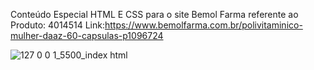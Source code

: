Conteúdo Especial HTML E CSS para o site Bemol Farma referente ao Produto: 4014514
Link:https://www.bemolfarma.com.br/polivitaminico-mulher-daaz-60-capsulas-p1096724

![127 0 0 1_5500_index html](https://github.com/fabricio-hunt/DaazConteudoEspecial_4014514/assets/87333479/248fd70b-1c5f-4bc9-b503-28baaea1e7cf)
